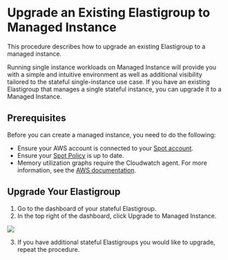 # Upgrade an Existing Elastigroup to Managed Instance

This procedure describes how to upgrade an existing Elastigroup to a managed instance.

Running single instance workloads on Managed Instance will provide you with a simple and intuitive environment as well as additional visibility tailored to the stateful single-instance use case. If you have an existing Elastigroup that manages a single stateful instance, you can upgrade it to a Managed Instance.

## Prerequisites

Before you can create a managed instance, you need to do the following:

* Ensure your AWS account is connected to your [Spot account](connect-your-cloud-provider/aws-account.md).
* Ensure your [Spot Policy](elastigroup/tutorials/elastigroup-tasks/update-spot-policy.md) is up to date.
* Memory utilization graphs require the Cloudwatch agent. For more information, see the [AWS documentation](https://docs.aws.amazon.com/AWSEC2/latest/UserGuide/mon-scripts.html).

## Upgrade Your Elastigroup

1. Go to the dashboard of your stateful Elastigroup.
2. In the top right of the dashboard, click Upgrade to Managed Instance.

<img src="/managed-instance/_media/gettingstarted-upgrade-01.png" />

3. If you have additional stateful Elastigroups you would like to upgrade, repeat the procedure.
